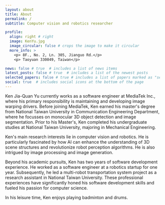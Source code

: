 ```yaml
---
layout: about
title: About
permalink: /
subtitle: Computer vision and robotics researcher

profile:
  align: right # right
  image: KenYu.jpg
  image_circular: false # crops the image to make it circular
  more_info: >
    <p> 8F., No. 2, Ln. 305, Jianguo Rd.</p>
    <p> Taoyuan 330049, Taiwan</p>

news: false # true  # includes a list of news items
latest_posts: false # true  # includes a list of the newest posts
selected_papers: false # true # includes a list of papers marked as "selected={true}"
social: true  # includes social icons at the bottom of the page
---
```

Ken Jia-Quan Yu currently works as a software engineer at MediaTek Inc., where his primary responsibility is maintaining and developing image warping drivers. Before joining MediaTek, Ken earned his master's degree from National Taiwan University in Communication Engineering Department, where he focusses on monocular 3D object detection and image segmentation. Prior to his Master's, Ken completed his undergraduate studies at National Taiwan University, majoring in Mechanical Engineering.

Ken's main research interests lie in computer vision and robotics. He is particularly fascinated by how AI can enhance the understanding of 3D scene structures and revolutionize robot perception algorithms. He is also intrigued by image processing and image generation.

Beyond his academic pursuits, Ken has two years of software development experience. He worked as a software engineer at a robotics startup for one year. Subsequently, he led a multi-robot transportation system project as a research assistant in National Taiwan University. These professional experiences have significantly honed his software development skills and fueled his passion for computer science.

In his leisure time, Ken enjoys playing badminton and drums.
